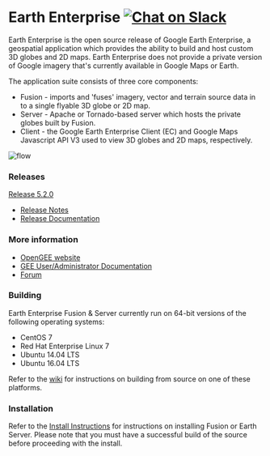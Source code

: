 # Earth Enterprise [![Chat on Slack](https://img.shields.io/badge/chat-on%20slack-ff69b4.svg)](http://slack.opengee.org)

Earth Enterprise is the open source release of Google Earth Enterprise, a geospatial application which provides the ability to build and host custom 3D globes and 2D maps.  Earth Enterprise does not provide a private version of Google imagery that's currently available in Google Maps or Earth.

The application suite consists of three core components:
* Fusion - imports and 'fuses' imagery, vector and terrain source data in to a single flyable 3D globe or 2D map.
* Server - Apache or Tornado-based server which hosts the private globes built by Fusion.
* Client - the Google Earth Enterprise Client (EC) and Google Maps Javascript API V3 used to view 3D globes and 2D maps, respectively.

![flow](https://lh3.googleusercontent.com/ZGQH04lc2mYmw1JEx0Jvwiardw5H6cwrmRhSj75pSKF6r1FRwwYUBUIBnTE6n5uY071XV7__mmVDKdV6B1tEpUQwFNYnt1HBfxiz3Hrqbw99HUFQKVFnht11EkPz70xCtuhFlCi3)

### Releases

[Release 5.2.0](https://github.com/google/earthenterprise/releases/tag/5.2.0-3.final)
* [Release Notes](http://www.opengee.org/geedocs/answer/7160000.html)
* [Release Documentation](http://www.opengee.org/geedocs/)

### More information
* [OpenGEE website](http://www.opengee.org)
* [GEE User/Administrator Documentation](http://www.opengee.org/geedocs/)
* [Forum](https://groups.google.com/forum/#!forum/google-earth-enterprise)

### Building
Earth Enterprise Fusion & Server currently run on 64-bit versions of the following operating systems:

* CentOS 7
* Red Hat Enterprise Linux 7
* Ubuntu 14.04 LTS
* Ubuntu 16.04 LTS

Refer to the [wiki](https://github.com/google/earthenterprise/wiki/Build-Instructions) for instructions on building from source on one of these platforms.

### Installation
Refer to the [Install Instructions](https://github.com/google/earthenterprise/wiki/Install-Fusion-or-Earth-Server) for instructions on installing Fusion or Earth Server.  Please note that you must have a successful build of the source before proceeding with the install.
